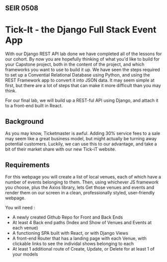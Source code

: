 ## SEIR 0508 

# Tick-It - the Django Full Stack Event App

With our Django REST API lab done we have completed all of the lessons for our cohort. By now you are hopefully thinking of what you'd like to build for your Capstone project, both in the content of the project, and which frameworks you want to use to build it up. We have seen the steps required to set up a Convential Relational Database using Python, and using the REST Framework app to convert it into JSON data. It may seem simple at first, but there are a lot of steps that can make it more difficult than you may think.

For our final lab, we will build up a REST-ful API using Django, and attach it to a front-end built in  React.

## Background

As you may know, Ticketmaster is awful. Adding 30% service fees to a sale may seem like a great business model, but might actually be turning away potential customers. Luckily, we can use this to our advantage, and take a bit of their market share with our new Tick-iT website. 

## Requirements

For this webpage you will create a list of local venues, each of which have a number of events belonging to them. Then, using whichever JS framework you choose, plus the Axios library, lets Get those venues and events and render them on our screen in a clean, professionally styled, user-friendly webpage.

You will need :

- A newly created Github Repo for Front and Back Ends
- At least 4 Back end paths (Index and Show of Venues and Events at each venue)
- A functioning SPA built with React, or with Django Views
- A front-end Router that has a landing page with each Venue, with clickable links to see the individal shows belonging to each
- At least 1 additional route of Create, Update, or Delete for at least 1 of your models
